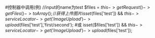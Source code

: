 #控制器中调用(例)
//input的name为test
$files = $this->getRequest()->getFiles()->toArray();//获得上传图片
isset($files['test']) && $this->serviceLocator->get('ImageUpload')->upload($files['test'],'first/second');
#或
isset($files['test']) && $this->serviceLocator->get('ImageUpload')->upload($files['test']);
